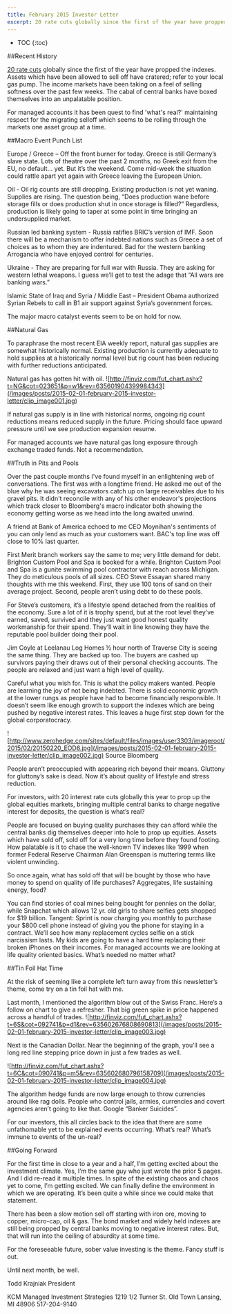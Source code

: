 ```yaml
---
title: February 2015 Investor Letter
excerpt: 20 rate cuts globally since the first of the year have propped the indexes. Assets which have been allowed to sell off have cratered; refer to your local gas pump. The income markets have been taking on a feel of selling softness over the past few weeks. The cabal of central banks have boxed themselves into an unpalatable position. 
---
```


* TOC
{:toc}

##Recent History

[20 rate cuts](http://www.zerohedge.com/news/2015-02-23/20-central-banks-have-cut-rates-2015-after-surprise-rate-cut-israel-record-low-01) globally since the first of the year have propped the indexes. Assets which have been allowed to sell off have cratered; refer to your local gas pump. The income markets have been taking on a feel of selling softness over the past few weeks. The cabal of central banks have boxed themselves into an unpalatable position. 

For managed accounts it has been quest to find 'what's real?' maintaining respect for the migrating selloff which seems to be rolling through the markets one asset group at a time.

##Macro Event Punch List

Europe / Greece – Off the front burner for today.  Greece is still Germany’s slave state.  Lots of theatre over the past 2 months, no Greek exit from the EU, no default… yet. But it’s the weekend.  Come mid-week the situation could rattle apart yet again with Greece leaving the European Union.

Oil - Oil rig counts are still dropping.  Existing production is not yet waning.  Supplies are rising. The question being, “Does production wane before storage fills or does production shut in once storage is filled?” Regardless, production is likely going to taper at some point in time bringing an undersupplied market. 

Russian led banking system - Russia ratifies BRIC’s version of IMF.  Soon there will be a mechanism to offer indebted nations such as Greece a set of choices as to whom they are indentured.  Bad for the western banking Arrogancia who have enjoyed control for centuries.

Ukraine - They are preparing for full war with Russia.  They are asking for western lethal weapons.  I guess we’ll get to test the adage that “All wars are banking wars.”

Islamic State of Iraq and Syria / Middle East – President Obama authorized Syrian Rebels to call in B1 air support against Syria’s government forces. 

The major macro catalyst events seem to be on hold for now.

##Natural Gas

To paraphrase the most recent EIA weekly report, natural gas supplies are somewhat historically normal. Existing production is currently adequate to hold supplies at a historically normal level but rig count has been reducing with further reductions anticipated.

Natural gas has gotten hit with oil.
![http://finviz.com/fut_chart.ashx?t=NG&cot=023651&p=w1&rev=635601904399984343](/images/posts/2015-02-01-february-2015-investor-letter/clip_image001.jpg)

If natural gas supply is in line with historical norms, ongoing rig count reductions means reduced supply in the future. Pricing should face upward pressure until we see production expansion resume.

For managed accounts we have natural gas long exposure through exchange traded funds. Not a recommendation.

##Truth in Pits and Pools

Over the past couple months I've found myself in an enlightening web of conversations. The first was with a longtime friend. He asked me out of the blue why he was seeing excavators catch up on large receivables due to his gravel pits. It didn't reconcile with any of his other endeavor's projections which track closer to Bloomberg's macro indicator both showing the economy getting worse as we head into the long awaited unwind.

A friend at Bank of America echoed to me CEO Moynihan's sentiments of you can only lend as much as your customers want. BAC's top line was off close to 10% last quarter.

First Merit branch workers say the same to me; very little demand for debt.
Brighton Custom Pool and Spa is booked for a while. Brighton Custom Pool and Spa is a gunite swimming pool contractor with reach across Michigan. They do meticulous pools of all sizes. CEO Steve Essayan shared many thoughts with me this weekend. First, they use 100 tons of sand on their average project. Second, people aren’t using debt to do these pools. 

For Steve’s customers, it’s a lifestyle spend detached from the realities of the economy.  Sure a lot of it is trophy spend, but at the root level they’ve earned, saved, survived and they just want good honest quality workmanship for their spend. They’ll wait in line knowing they have the reputable pool builder doing their pool.

Jim Coyle at Leelanau Log Homes ½ hour north of Traverse City is seeing the same thing.  They are backed up too.  The buyers are cashed up survivors paying their draws out of their personal checking accounts. The people are relaxed and just want a high level of quality.

Careful what you wish for. This is what the policy makers wanted. People are learning the joy of not being indebted. 
There is solid economic growth at the lower rungs as people have had to become financially responsible.  It doesn’t seem like enough growth to support the indexes which are being pushed by negative interest rates. This leaves a huge first step down for the global corporatocracy.  

![http://www.zerohedge.com/sites/default/files/images/user3303/imageroot/2015/02/20150220_EOD6.jpg](/images/posts/2015-02-01-february-2015-investor-letter/clip_image002.jpg)
Source Bloomberg

People aren’t preoccupied with appearing rich beyond their means. Gluttony for gluttony’s sake is dead. Now it’s about quality of lifestyle and stress reduction.  

For investors, with 20 interest rate cuts globally this year to prop up the global equities markets, bringing multiple central banks to charge negative interest for deposits, the question is what’s real? 

People are focused on buying quality purchases they can afford while the central banks dig themselves deeper into hole to prop up equities.  Assets which have sold off, sold off for a very long time before they found footing. How palatable is it to chase the well-known TV indexes like 1999 when former Federal Reserve Chairman Alan Greenspan is muttering terms like violent unwinding.

So once again, what has sold off that will be bought by those who have money to spend on quality of life purchases?  Aggregates, life sustaining energy, food? 

You can find stories of coal mines being bought for pennies on the dollar, while Snapchat which allows 12 yr. old girls to share selfies gets shopped for $19 billion. Tangent: Sprint is now charging you monthly to purchase your $800 cell phone instead of giving you the phone for staying in a contract.  We’ll see how many replacement cycles selfie on a stick narcissism lasts. My kids are going to have a hard time replacing their broken iPhones on their incomes.
For managed accounts we are looking at life quality oriented basics.  What’s needed no matter what?

##Tin Foil Hat Time

At the risk of seeming like a complete left turn away from this newsletter’s theme, come try on a tin foil hat with me.

Last month, I mentioned the algorithm blow out of the Swiss Franc.  Here’s a follow on chart to give a refresher.  That big green spike in price happened across a handful of trades.
![http://finviz.com/fut_chart.ashx?t=6S&cot=092741&p=d1&rev=635602676808690813](/images/posts/2015-02-01-february-2015-investor-letter/clip_image003.jpg)

Next is the Canadian Dollar.  Near the beginning of the graph, you’ll see a long red line stepping price down in just a few trades as well.
 
![http://finviz.com/fut_chart.ashx?t=6C&cot=090741&p=m5&rev=635602680796158709](/images/posts/2015-02-01-february-2015-investor-letter/clip_image004.jpg)

The algorithm hedge funds are now large enough to throw currencies around like rag dolls. People who control jails, armies, currencies and covert agencies aren’t going to like that.  Google “Banker Suicides”.

For our investors, this all circles back to the idea that there are some unfathomable yet to be explained events occurring. What’s real?  What’s immune to events of the un-real?

##Going Forward

For the first time in close to a year and a half, I’m getting excited about the investment climate.  Yes, I’m the same guy who just wrote the prior 5 pages.  And I did re-read it multiple times. In spite of the existing chaos and chaos yet to come, I’m getting excited.  We can finally define the environment in which we are operating. It’s been quite a while since we could make that statement. 

There has been a slow motion sell off starting with iron ore, moving to copper, micro-cap, oil & gas.  The bond market and widely held indexes are still being propped by central banks moving to negative interest rates.  But, that will run into the ceiling of absurdity at some time. 

For the foreseeable future, sober value investing is the theme.  Fancy stuff is out.

Until next month, be well.

Todd Krajniak
President
 
KCM Managed Investment Strategies
1219 1/2 Turner St.
Old Town 
Lansing, MI 48906
517-204-9140